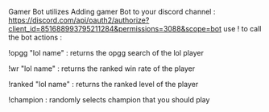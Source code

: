 Gamer Bot
utilizes
Adding gamer Bot to your discord channel : https://discord.com/api/oauth2/authorize?client_id=851688993795211284&permissions=3088&scope=bot
use ! to call the bot
actions :

!opgg "lol name" : returns the opgg search of the lol player

!wr "lol name" : returns the ranked win rate of the player

!ranked "lol name" :  returns the ranked level of the player

!champion : randomly selects champion that you should play

